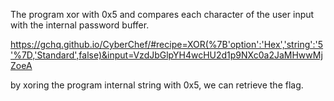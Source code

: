 The program xor with 0x5 and compares each character of the user input with the internal password buffer.

https://gchq.github.io/CyberChef/#recipe=XOR(%7B'option':'Hex','string':'5'%7D,'Standard',false)&input=VzdJbGlpYH4wcHU2d1p9NXc0a2JaMHwwMjZoeA

by xoring the program internal string with 0x5, we can retrieve the flag.
